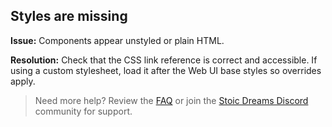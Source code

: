 <webui-data data-page-title="Troubleshooting" data-page-subtitle=""></webui-data>

## Styles are missing

<webui-page-segment elevation="10">

**Issue:** Components appear unstyled or plain HTML.

**Resolution:** Check that the CSS link reference is correct and accessible. If using a custom stylesheet, load it after the Web UI base styles so overrides apply.

</webui-page-segment>

> Need more help? Review the [FAQ](/guides/faq) or join the [Stoic Dreams Discord](https://discord.gg/Z6WFptDyQn) community for support.
